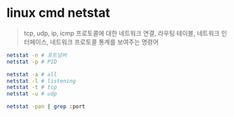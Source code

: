 # linux cmd netstat

> tcp, udp, ip, icmp 프로토콜에 대한 네트워크 연결, 라우팅 테이블, 네트워크 인터페이스, 네트워크 프로토콜 통계를 보여주는 명령어

```sh
netstat -n # 포트넘버
netstat -p # PID

netstat -a # all
netstat -l # listening
netstat -t # tcp
netstat -u # udp

netstat -pan | grep :port
```
